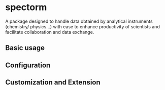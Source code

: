 # spectorm

A package designed to handle data obtained by analytical instruments (chemistry/ physics...)
with ease to enhance productivity of scientists and facilitate collaboration and data exchange.

## Basic usage

## Configuration

## Customization and Extension
